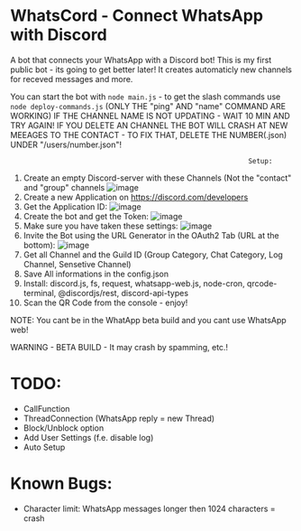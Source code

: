 # WhatsCord - Connect WhatsApp with Discord
A bot that connects your WhatsApp with a Discord bot!
This is my first public bot - its going to get better later!
It creates automaticly new channels for receved messages and more.

You can start the bot with `node main.js` - to get the slash commands use `node deploy-commands.js` (ONLY THE "ping" AND "name" COMMAND ARE WORKING)
IF THE CHANNEL NAME IS NOT UPDATING - WAIT 10 MIN AND TRY AGAIN!
IF YOU DELETE AN CHANNEL THE BOT WILL CRASH AT NEW MEEAGES TO THE CONTACT - TO FIX THAT, DELETE THE NUMBER(.json) UNDER "/users/number.json"!

                                                               Setup:
 
1. Create an empty Discord-server with these Channels (Not the "contact" and "group" channels ![image](https://user-images.githubusercontent.com/50715457/144756095-03d37d29-d295-4701-b22d-7dc72884c633.png)
2. Create a new Application on https://discord.com/developers
3. Get the Application ID: ![image](https://user-images.githubusercontent.com/50715457/144756186-8aba9ebd-8cfb-444e-a1a7-48e7c8c8274e.png)
4. Create the bot and get the Token: ![image](https://user-images.githubusercontent.com/50715457/144756266-12ebd9ff-c1b6-4898-baae-0e59fa4e184b.png)
5. Make sure you have taken these settings: ![image](https://user-images.githubusercontent.com/50715457/144756283-55bb617f-82dc-456e-b7aa-2410db353fab.png)
6. Invite the Bot using the URL Generator in the OAuth2 Tab (URL at the bottom): ![image](https://user-images.githubusercontent.com/50715457/144756303-2c106268-23a3-48f0-835e-f709aff300f7.png)
7. Get all Channel and the Guild ID (Group Category, Chat Category, Log Channel, Sensetive Channel)
8. Save All informations in the config.json
9. Install: discord.js, fs, request, whatsapp-web.js, node-cron, qrcode-terminal, @discordjs/rest, discord-api-types
10. Scan the QR Code from the console - enjoy!

NOTE: You cant be in the WhatApp beta build and you cant use WhatsApp web!


WARNING - BETA BUILD - It may crash by spamming, etc.!


# TODO:

- CallFunction
- ThreadConnection (WhatsApp reply = new Thread)
- Block/Unblock option
- Add User Settings (f.e. disable log)
- Auto Setup


# Known Bugs:

- Character limit: WhatsApp messages longer then 1024 characters = crash
